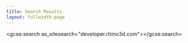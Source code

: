 ```yaml
---
title: Search Results
layout: fullwidth-page
---
```

<div id="page_content">
 <!-- #BeginEditable "content" -->

<gcse:search as_sitesearch="developer.rhino3d.com"></gcse:search>

  <!-- #EndEditable -->
</div>


<script>
(function() {
  var cx = '007988927381198593803:mcq6pshqsn8';
  var gcse = document.createElement('script');
  gcse.type = 'text/javascript';
  gcse.async = true;
  gcse.src = (document.location.protocol == 'https:' ? 'https:' : 'http:') +
      '//cse.google.com/cse.js?cx=' + cx;
  var s = document.getElementsByTagName('script')[0];
  s.parentNode.insertBefore(gcse, s);
})();
</script>
